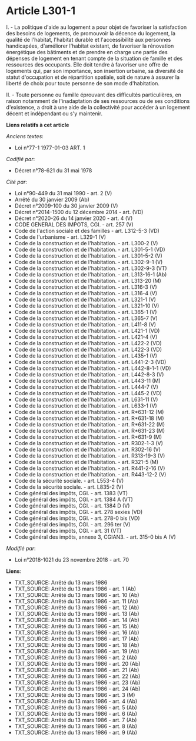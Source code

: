 # Article L301-1

I. - La politique d'aide au logement a pour objet de favoriser la satisfaction des besoins de logements, de promouvoir la
décence du logement, la qualité de l'habitat, l'habitat durable et l'accessibilité aux personnes handicapées, d'améliorer
l'habitat existant, de favoriser la rénovation énergétique des bâtiments et de prendre en charge une partie des dépenses de
logement en tenant compte de la situation de famille et des ressources des occupants. Elle doit tendre à favoriser une offre
de logements qui, par son importance, son insertion urbaine, sa diversité de statut d'occupation et de répartition spatiale,
soit de nature à assurer la liberté de choix pour toute personne de son mode d'habitation.

II. - Toute personne ou famille éprouvant des difficultés particulières, en raison notamment de l'inadaptation de ses
ressources ou de ses conditions d'existence, a droit à une aide de la collectivité pour accéder à un logement décent et
indépendant ou s'y maintenir.

**Liens relatifs à cet article**

_Anciens textes_:

  - Loi n°77-1 1977-01-03 ART. 1

_Codifié par_:

  - Décret n°78-621 du 31 mai 1978

_Cité par_:

  - Loi n°90-449 du 31 mai 1990 - art. 2 (V)
  - Arrêté du 30 janvier 2009 (Ab)
  - Décret n°2009-100 du 30 janvier 2009 (V)
  - Décret n°2014-1500 du 12 décembre 2014 - art. (VD)
  - Décret n°2020-26 du 14 janvier 2020 - art. 4 (V)
  - CODE GENERAL DES IMPOTS, CGI. - art. 257 (V)
  - Code de l'action sociale et des familles - art. L312-5-3 (VD)
  - Code de l'urbanisme - art. L329-1 (V)
  - Code de la construction et de l'habitation. - art. L300-2 (V)
  - Code de la construction et de l'habitation. - art. L301-5-1 (VD)
  - Code de la construction et de l'habitation. - art. L301-5-2 (V)
  - Code de la construction et de l'habitation. - art. L302-9-1 (V)
  - Code de la construction et de l'habitation. - art. L302-9-3 (VT)
  - Code de la construction et de l'habitation. - art. L313-16-1 (Ab)
  - Code de la construction et de l'habitation. - art. L313-20 (M)
  - Code de la construction et de l'habitation. - art. L316-3 (V)
  - Code de la construction et de l'habitation. - art. L316-4 (V)
  - Code de la construction et de l'habitation. - art. L321-1 (V)
  - Code de la construction et de l'habitation. - art. L321-10 (V)
  - Code de la construction et de l'habitation. - art. L365-1 (V)
  - Code de la construction et de l'habitation. - art. L365-7 (V)
  - Code de la construction et de l'habitation. - art. L411-8 (V)
  - Code de la construction et de l'habitation. - art. L421-1 (VD)
  - Code de la construction et de l'habitation. - art. L421-4 (V)
  - Code de la construction et de l'habitation. - art. L422-2 (VD)
  - Code de la construction et de l'habitation. - art. L422-3 (VD)
  - Code de la construction et de l'habitation. - art. L435-1 (V)
  - Code de la construction et de l'habitation. - art. L441-2-3 (VD)
  - Code de la construction et de l'habitation. - art. L442-8-1-1 (VD)
  - Code de la construction et de l'habitation. - art. L442-8-3 (V)
  - Code de la construction et de l'habitation. - art. L443-11 (M)
  - Code de la construction et de l'habitation. - art. L444-7 (V)
  - Code de la construction et de l'habitation. - art. L445-2 (VD)
  - Code de la construction et de l'habitation. - art. L631-11 (V)
  - Code de la construction et de l'habitation. - art. L633-1 (V)
  - Code de la construction et de l'habitation. - art. R*631-12 (M)
  - Code de la construction et de l'habitation. - art. R*631-18 (M)
  - Code de la construction et de l'habitation. - art. R*631-22 (M)
  - Code de la construction et de l'habitation. - art. R*631-23 (M)
  - Code de la construction et de l'habitation. - art. R*631-9 (M)
  - Code de la construction et de l'habitation. - art. R302-1-3 (V)
  - Code de la construction et de l'habitation. - art. R302-16 (V)
  - Code de la construction et de l'habitation. - art. R313-19-3 (V)
  - Code de la construction et de l'habitation. - art. R321-5 (M)
  - Code de la construction et de l'habitation. - art. R441-2-16 (V)
  - Code de la construction et de l'habitation. - art. R443-12-2 (V)
  - Code de la sécurité sociale. - art. L553-4 (V)
  - Code de la sécurité sociale. - art. L835-2 (V)
  - Code général des impôts, CGI. - art. 1383 (VT)
  - Code général des impôts, CGI. - art. 1384 A (VT)
  - Code général des impôts, CGI. - art. 1384 D (V)
  - Code général des impôts, CGI. - art. 278 sexies (VD)
  - Code général des impôts, CGI. - art. 278-0 bis (VD)
  - Code général des impôts, CGI. - art. 296 ter (V)
  - Code général des impôts, CGI. - art. 31 (VT)
  - Code général des impôts, annexe 3, CGIAN3. - art. 315-0 bis A (V)

_Modifié par_:

  - Loi n°2018-1021 du 23 novembre 2018 - art. 70

**Liens**:

  - TXT_SOURCE: Arrêté du 13 mars 1986
  - TXT_SOURCE: Arrêté du 13 mars 1986 - art. 1 (Ab)
  - TXT_SOURCE: Arrêté du 13 mars 1986 - art. 10 (Ab)
  - TXT_SOURCE: Arrêté du 13 mars 1986 - art. 11 (Ab)
  - TXT_SOURCE: Arrêté du 13 mars 1986 - art. 12 (Ab)
  - TXT_SOURCE: Arrêté du 13 mars 1986 - art. 13 (Ab)
  - TXT_SOURCE: Arrêté du 13 mars 1986 - art. 14 (Ab)
  - TXT_SOURCE: Arrêté du 13 mars 1986 - art. 15 (Ab)
  - TXT_SOURCE: Arrêté du 13 mars 1986 - art. 16 (Ab)
  - TXT_SOURCE: Arrêté du 13 mars 1986 - art. 17 (Ab)
  - TXT_SOURCE: Arrêté du 13 mars 1986 - art. 18 (Ab)
  - TXT_SOURCE: Arrêté du 13 mars 1986 - art. 19 (Ab)
  - TXT_SOURCE: Arrêté du 13 mars 1986 - art. 2 (Ab)
  - TXT_SOURCE: Arrêté du 13 mars 1986 - art. 20 (Ab)
  - TXT_SOURCE: Arrêté du 13 mars 1986 - art. 21 (Ab)
  - TXT_SOURCE: Arrêté du 13 mars 1986 - art. 22 (Ab)
  - TXT_SOURCE: Arrêté du 13 mars 1986 - art. 23 (Ab)
  - TXT_SOURCE: Arrêté du 13 mars 1986 - art. 24 (Ab)
  - TXT_SOURCE: Arrêté du 13 mars 1986 - art. 3 (M)
  - TXT_SOURCE: Arrêté du 13 mars 1986 - art. 4 (Ab)
  - TXT_SOURCE: Arrêté du 13 mars 1986 - art. 5 (Ab)
  - TXT_SOURCE: Arrêté du 13 mars 1986 - art. 6 (Ab)
  - TXT_SOURCE: Arrêté du 13 mars 1986 - art. 7 (Ab)
  - TXT_SOURCE: Arrêté du 13 mars 1986 - art. 8 (Ab)
  - TXT_SOURCE: Arrêté du 13 mars 1986 - art. 9 (Ab)

